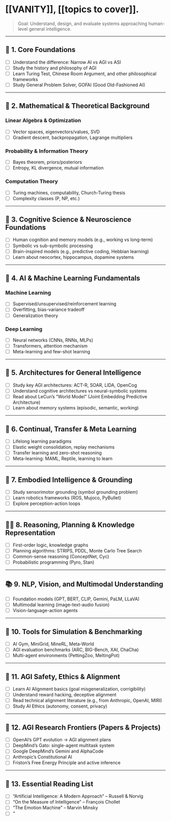 # [[VANITY]], [[topics to cover]].

> Goal: Understand, design, and evaluate systems approaching human-level general intelligence.

---

## 🧱 1. Core Foundations

- [ ] Understand the difference: Narrow AI vs AGI vs ASI
- [ ] Study the history and philosophy of AGI
- [ ] Learn Turing Test, Chinese Room Argument, and other philosophical frameworks
- [ ] Study General Problem Solver, GOFAI (Good Old-Fashioned AI)

---

## 🧮 2. Mathematical & Theoretical Background

### Linear Algebra & Optimization
- [ ] Vector spaces, eigenvectors/values, SVD
- [ ] Gradient descent, backpropagation, Lagrange multipliers

### Probability & Information Theory
- [ ] Bayes theorem, priors/posteriors
- [ ] Entropy, KL divergence, mutual information

### Computation Theory
- [ ] Turing machines, computability, Church-Turing thesis
- [ ] Complexity classes (P, NP, etc.)

---

## 🧠 3. Cognitive Science & Neuroscience Foundations

- [ ] Human cognition and memory models (e.g., working vs long-term)
- [ ] Symbolic vs sub-symbolic processing
- [ ] Brain-inspired models (e.g., predictive coding, Hebbian learning)
- [ ] Learn about neocortex, hippocampus, dopamine systems

---

## 🤖 4. AI & Machine Learning Fundamentals

### Machine Learning
- [ ] Supervised/unsupervised/reinforcement learning
- [ ] Overfitting, bias-variance tradeoff
- [ ] Generalization theory

### Deep Learning
- [ ] Neural networks (CNNs, RNNs, MLPs)
- [ ] Transformers, attention mechanism
- [ ] Meta-learning and few-shot learning

---

## 🧭 5. Architectures for General Intelligence

- [ ] Study key AGI architectures: ACT-R, SOAR, LIDA, OpenCog
- [ ] Understand cognitive architectures vs neural-symbolic systems
- [ ] Read about LeCun’s “World Model” (Joint Embedding Predictive Architecture)
- [ ] Learn about memory systems (episodic, semantic, working)

---

## 🔁 6. Continual, Transfer & Meta Learning

- [ ] Lifelong learning paradigms
- [ ] Elastic weight consolidation, replay mechanisms
- [ ] Transfer learning and zero-shot reasoning
- [ ] Meta-learning: MAML, Reptile, learning to learn

---

## 🧩 7. Embodied Intelligence & Grounding

- [ ] Study sensorimotor grounding (symbol grounding problem)
- [ ] Learn robotics frameworks (ROS, Mujoco, PyBullet)
- [ ] Explore perception-action loops

---

## 🕵️‍♂️ 8. Reasoning, Planning & Knowledge Representation

- [ ] First-order logic, knowledge graphs
- [ ] Planning algorithms: STRIPS, PDDL, Monte Carlo Tree Search
- [ ] Common-sense reasoning (ConceptNet, Cyc)
- [ ] Probabilistic programming (Pyro, Stan)

---

## 📚 9. NLP, Vision, and Multimodal Understanding

- [ ] Foundation models (GPT, BERT, CLIP, Gemini, PaLM, LLaVA)
- [ ] Multimodal learning (image-text-audio fusion)
- [ ] Vision-language-action agents

---

## 🧰 10. Tools for Simulation & Benchmarking

- [ ] AI Gym, MiniGrid, MineRL, Meta-World
- [ ] AGI evaluation benchmarks (ARC, BIG-Bench, XAI, ChaCha)
- [ ] Multi-agent environments (PettingZoo, MeltingPot)

---

## 📡 11. AGI Safety, Ethics & Alignment

- [ ] Learn AI Alignment basics (goal misgeneralization, corrigibility)
- [ ] Understand reward hacking, deceptive alignment
- [ ] Read technical alignment literature (e.g., from Anthropic, OpenAI, MIRI)
- [ ] Study AI Ethics (autonomy, consent, privacy)

---

## 🔬 12. AGI Research Frontiers (Papers & Projects)

- [ ] OpenAI’s GPT evolution → AGI alignment plans
- [ ] DeepMind’s Gato: single-agent multitask system
- [ ] Google DeepMind’s Gemini and AlphaCode
- [ ] Anthropic’s Constitutional AI
- [ ] Friston’s Free Energy Principle and active inference

---

## 📖 13. Essential Reading List

- [ ] “Artificial Intelligence: A Modern Approach” – Russell & Norvig
- [ ] “On the Measure of Intelligence” – François Chollet
- [ ] “The Emotion Machine” – Marvin Minsky
- [ ] “
